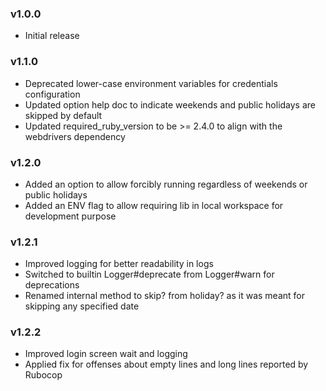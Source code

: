 ### v1.0.0
- Initial release

### v1.1.0
- Deprecated lower-case environment variables for credentials configuration
- Updated option help doc to indicate weekends and public holidays are skipped by default
- Updated required_ruby_version to be >= 2.4.0 to align with the webdrivers dependency

### v1.2.0
- Added an option to allow forcibly running regardless of weekends or public holidays
- Added an ENV flag to allow requiring lib in local workspace for development purpose

### v1.2.1
- Improved logging for better readability in logs
- Switched to builtin Logger#deprecate from Logger#warn for deprecations
- Renamed internal method to skip? from holiday? as it was meant for skipping any specified date

### v1.2.2
- Improved login screen wait and logging
- Applied fix for offenses about empty lines and long lines reported by Rubocop
